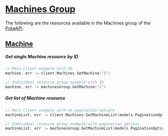 # [Machines Group](https://pokeapi.co/docs/v2#machines-section)
The following are the resources available in the Machines group of the [PokeAPI](https://pokeapi.co/).

## [Machine](https://pokeapi.co/docs/v2#machine)

##### Get single Machine resource by ID
```go
// Main client example with ID
machine, err := client.Machines.GetMachine("1")

// Individual resource group example with ID 
machine, err := machinesGroup.GetMachine("1")
```

##### Get list of Machine resource 
```go
// Main client example with no pagination options
machineList, err := client.Machines.GetMachineList(models.PaginationOptions{})

// Individual resource group example with pagination options
machineList, err := machinesGroup.GetMachineList(models.PaginationOptions{Limit: 20, Offset: 20})
```
